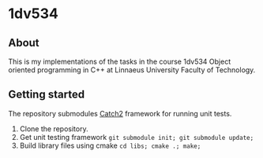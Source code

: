 # 1dv534
## About
This is my implementations of the tasks in the course 1dv534 Object oriented programming in C++ at Linnaeus University Faculty of Technology.
## Getting started
The repository submodules [Catch2](https://github.com/catchorg/Catch2) framework for running unit tests.
1. Clone the repository.
2. Get unit testing framework `git submodule init; git submodule update;`
3. Build library files using cmake `cd libs; cmake .; make;`
